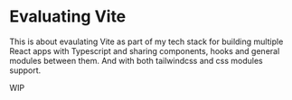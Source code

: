 # Evaluating Vite

This is about evaulating Vite as part of my tech stack for building multiple
React apps with Typescript and sharing components, hooks and general modules
between them. And with both tailwindcss and css modules support.

WIP
